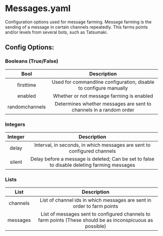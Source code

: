 # Messages.yaml

Configuration options used for message farming. Message farming is
 the sending of a message in certain channels repeatedly. This farms points
 and/or levels from several bots, such as Tatsumaki.

## Config Options:

### Booleans (True/False)

| Bool           | Description                                                        |
|:--------------:|:------------------------------------------------------------------:|
| firsttime      | Used for commandline configuration, disable to configure manually  |
| enabled        | Whether or not message farming is enabled                          |
| randomchannels | Determines whether messages are sent to channels in a random order |

### Integers

| Integer | Description                                                                                 |
|:-------:|:-------------------------------------------------------------------------------------------:|
| delay   | Interval, in seconds, in which messages are sent to configured channels                     |
| silent  | Delay before a message is deleted; Can be set to false to disable deleting farming messages |

### Lists

| List       | Description                                                                                                |
|:----------:|:----------------------------------------------------------------------------------------------------------:|
| channels   | List of channel ids in which messages are sent in order to farm points                                     |
| messages   | List of messages sent to configured channels to farm points (These should be as inconspicuous as possible) |
